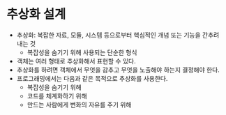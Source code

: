 # 추상화 설계

- 추상화: 복잡한 자료, 모듈, 시스템 등으로부터 핵심적인 개념 또는 기능을 간추려 내는 것
	- 복잡성을 숨기기 위해 사용되는 단순한 형식
- 객체는 여러 형태로 추상화해서 표현할 수 있다.
- 추상화를 하려면 객체에서 무엇을 감추고 무엇을 노출해야 하는지 결정해야 한다.
- 프로그래밍에서는 다음과 같은 목적으로 추상화를 사용한다.
	- 복잡성을 숨기기 위해
	- 코드를 체계화하기 위해
	- 만드는 사람에게 변화의 자유를 주기 위해